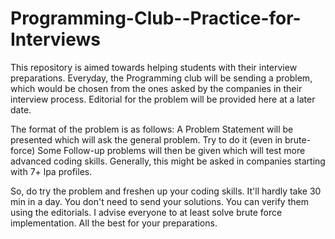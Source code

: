 # Programming-Club--Practice-for-Interviews

This repository is aimed towards helping students with their interview preparations. Everyday, the Programming club will be sending a problem, which would be chosen from the ones asked by the companies in their interview process. Editorial for the problem will be provided here at a later date.


The format of the problem is as follows:
A Problem Statement will be presented which will ask the general problem. Try to do it (even in brute-force)
Some Follow-up problems will then be given which will test more advanced coding skills. Generally, this might be asked in companies starting with 7+ lpa profiles.

So, do try the problem and freshen up your coding skills. It'll hardly take 30 min in a day. You don't need to send your solutions. You can verify them using the editorials. I advise everyone to at least solve brute force implementation. All the best for your preparations.
